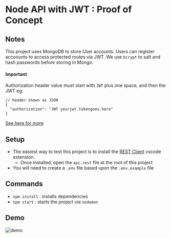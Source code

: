 # Node API with JWT : Proof of Concept

## Notes

This project uses MongoDB to store User accounts. Users can register accoounts to access protected routes via JWT. We use `bcrypt` to salt and hash passwords before storing in Mongo.

#### Important

Authorization header value must start with `JWT` plus one space, and then the JWT eg: 

```
// header shown as JSON
{
  "authorization": "JWT yourjwt.tokengoes.here"
}
``` 

[See here for more](https://github.com/oze4/node-api-jwt/raw/master/.github/node-jwt-poc.gif)

## Setup

- The easiest way to test this project is to install the [REST Client](https://marketplace.visualstudio.com/items?itemName=humao.rest-client) vscode extension. 
  - Once installed, open the `api.rest` file at the root of this project
- You will need to create a `.env` file based upon the `.env.example` file

## Commands

- `npm install` : installs dependencies
- `npm start` : starts the project via `nodemon`

## Demo

![demo](https://github.com/oze4/node-api-jwt/blob/master/.github/node-jwt-poc.gif)
